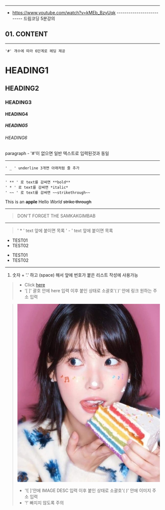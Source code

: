 
---

<!-- 참조 링크 -->
- https://www.youtube.com/watch?v=kMEb_BzyUqk  -------------------------- 드림코딩 5분강의


## 01. CONTENT


___
<!-- HEADING -->
	'#' 개수에 따라 6단계로 헤딩 제공
# HEADING1
## HEADING2
### HEADING3
#### HEADING4
##### HEADING5
###### HEADING6

paragraph - '#'이 없으면 일반 텍스트로 입력된것과 동일

___
<!-- LINE -->
	' _ ' underline 3개면 아래처럼 줄 추가

___
<!-- TEXT ATTRIBUTE -->
	' ** ' 로 text를 감싸면 **bold**
	' * ' 로 text를 감싸면 *italic*
	' ~~ ' 로 text를 감싸면 ~~strikethrough~~

This is an **apple**
Hello  *World*
~~strike through~~

___
<!-- QUOTE --> 
> DON'T FORGET THE SAMKAKGIMBAB

___

<!-- BULLET LIST -->
>	' * ' text 앞에 붙이면 목록
	' - ' text 앞에 붙이면 목록

* TEST01
* TEST02

- TEST01
- TEST02
___

<!-- NUMBERED LIST -->
1.  숫자 + '.' 하고 (space) 해서 앞에 번호가 붙은 리스트 작성에 사용가능

<!-- LINK -->
> - Click [here](https://www.naver.com)
> - '[ ]' 괄호 안에 here 입력 이후 붙인 상태로 소괄호'( )' 안에 링크 원하는 주소 입력

<!-- IMAGE -->
> ![IMAGE DESC](https://github.com/pucini90/OBSDN_NOTE/blob/main/IDEA_NOTE/%EC%9E%90%EB%A3%8C/Pasted%20Image%2020230925002753_813.jpg)
>- '![ ]'안에 IMAGE DESC 입력 이후 붙인 상태로 소괄호'( )' 안에 이미지 주소 입력
>-  '!' 빠지지 않도록 주의

<!-- TABㅣㄸ>